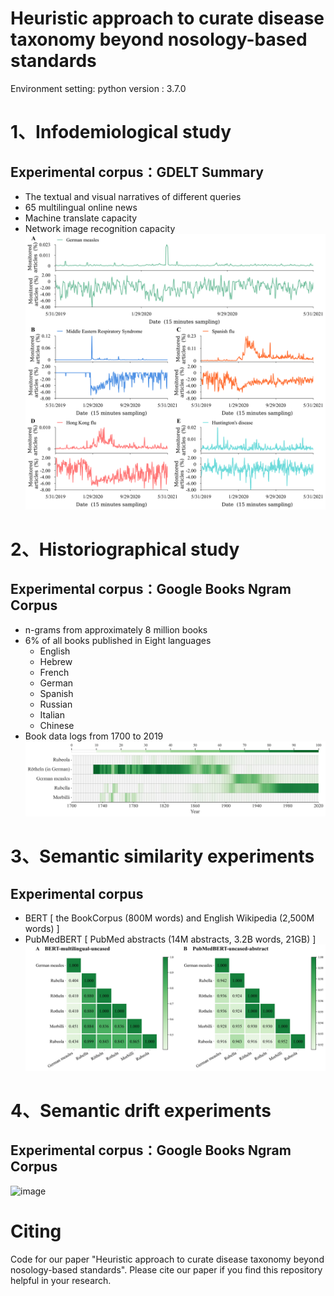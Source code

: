 Heuristic approach to curate disease taxonomy beyond nosology-based standards
==============================================================================================
Environment setting: python version : 3.7.0
# 1、Infodemiological study
## Experimental corpus：GDELT Summary
* The textual and visual narratives of different queries
*	65 multilingual online news
*	Machine translate capacity
*	Network image recognition capacity
![image](https://github.com/Computational-social-science/Naming_human_disease/blob/main/Infodemiological%20study/Fig1.svg)
# 2、Historiographical study
## Experimental corpus：Google Books Ngram Corpus
*	n-grams from approximately 8 million books
*	6% of all books published in Eight languages
	- English
	- Hebrew
	- French
	- German
	- Spanish
	- Russian
	- Italian
	- Chinese
*	Book data logs from 1700 to 2019
![image](https://github.com/Computational-social-science/Naming_human_disease/blob/ff159c3888789bcb1d2ce60a15dabeb55ac980b5/Historiographical%20study/fig3_300dpi.jpg)
# 3、Semantic similarity experiments
## Experimental corpus
*	BERT [ the BookCorpus (800M words) and English Wikipedia (2,500M words) ]
*	PubMedBERT [ PubMed abstracts (14M abstracts, 3.2B words, 21GB) ]
![image](https://github.com/Computational-social-science/Naming_human_disease/blob/ff159c3888789bcb1d2ce60a15dabeb55ac980b5/Semantic%20similarity%20experiments/fig5_300dpi.jpg)
# 4、Semantic drift experiments
## Experimental corpus：Google Books Ngram Corpus
![image](https://github.com/YaChen8/Naming_human_disease/blob/main/Semantic%20drift%20experiments/Figure%206.jpg)
# Citing
Code for our paper "Heuristic approach to curate disease taxonomy beyond nosology-based standards". Please cite our paper if you find this repository helpful in your research.
